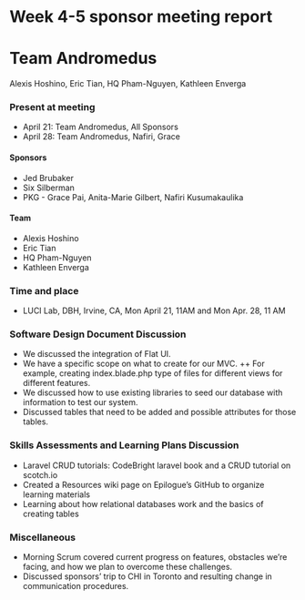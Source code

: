 # Week 4-5 sponsor meeting report

# Team Andromedus  

Alexis Hoshino, Eric Tian, HQ Pham-Nguyen, Kathleen Enverga  

### Present at meeting
+ April 21: Team Andromedus, All Sponsors
+ April 28: Team Andromedus, Nafiri, Grace

#### Sponsors  
+ Jed Brubaker 
+ Six Silberman
+ PKG - Grace Pai, Anita-Marie Gilbert, Nafiri Kusumakaulika

#### Team  
+ Alexis Hoshino
+ Eric Tian
+ HQ Pham-Nguyen
+ Kathleen Enverga  

### Time and place  
+ LUCI Lab, DBH, Irvine, CA, Mon April 21, 11AM and Mon Apr. 28, 11 AM   

### Software Design Document Discussion
+ We discussed the integration of Flat UI.
+ We have a specific scope on what to create for our MVC. 
++ For example, creating index.blade.php type of files for different views for different features.
+ We discussed how to use existing libraries to seed our database with information to test our system.
+ Discussed tables that need to be added and possible attributes for those tables.

### Skills Assessments and Learning Plans Discussion
+ Laravel CRUD tutorials: CodeBright laravel book and a CRUD tutorial on scotch.io
+ Created a Resources wiki page on Epilogue’s GitHub to organize learning materials
+ Learning about how relational databases work and the basics of creating tables

### Miscellaneous
+ Morning Scrum covered current progress on features, obstacles we’re facing, and how we plan to overcome these challenges.
+ Discussed sponsors’ trip to CHI in Toronto and resulting change in communication procedures.

